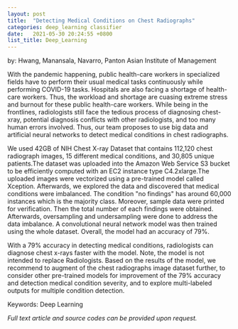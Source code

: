 ```yaml
---
layout: post
title:  "Detecting Medical Conditions on Chest Radiographs"
categories: deep_learning classifier
date:   2021-05-30 20:24:55 +0800
list_title: Deep_Learning
---
```

by: Hwang, Manansala, Navarro, Panton
Asian Institute of Management

With the pandemic happening, public health-care workers in specialized fields have to perform their usual medical tasks continuously while performing COVID-19 tasks. Hospitals are also facing a shortage of health-care workers. Thus, the workload and shortage are cuasing extreme stress and burnout for these public health-care workers. While being in the frontlines, radiologists still face the tedious process of diagnosing chest-xray, potential diagnosis conflicts with other radiologists, and too many human errors involved. Thus, our team proposes to use big data and artificial neural networks to detect medical conditions in chest radiographs.

We used 42GB of NIH Chest X-ray Dataset that contains 112,120 chest radiograph images, 15 different medical conditions, and 30,805 unique patients.The dataset was uploaded into the Amazon Web Service S3 bucket to be efficiently computed with an EC2 instance type C4.2xlarge.The uploaded images were vectorized using a pre-trained model called Xception. Afterwards, we explored the data and discovered that medical conditions were imbalanced. The condition "no findings" has around 60,000 instances which is the majority class. Moreover, sample data were printed for verification. Then the total number of each findings were obtained. Afterwards, oversampling and undersampling were done to address the data imbalance. A convolutional neural network model was then trained using the whole dataset. Overall, the model had an accuracy of 79%.

With a 79% accuracy in detecting medical conditions, radiologists can diagnose chest x-rays faster with the model. Note, the model is not intended to replace Radiologists. Based on the results of the model, we recommend to augment of the chest radiographs image dataset further, to consider other pre-trained models for improvement of the 79% accuracy and detection medical condition severity, and to explore multi-labeled outputs for multiple condition detection.

Keywords: Deep Learning

<i>Full text article and source codes can be provided upon request. </i>